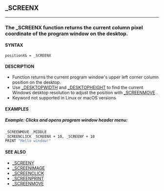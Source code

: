 ## _SCREENX
---

### The _SCREENX function returns the current column pixel coordinate of the program window on the desktop.

#### SYNTAX

`positionX& = _SCREENX`

#### DESCRIPTION
* Function returns the current program window's upper left corner column position on the desktop.
* Use [_DESKTOPWIDTH](./_DESKTOPWIDTH.md) and [_DESKTOPHEIGHT](./_DESKTOPHEIGHT.md) to find the current Windows desktop resolution to adjust the position with [_SCREENMOVE](./_SCREENMOVE.md) .
* Keyword not supported in Linux or macOS versions


#### EXAMPLES
##### Example: Clicks and opens program window header menu:
```vb
_SCREENMOVE _MIDDLE
_SCREENCLICK _SCREENX + 10, _SCREENY + 10
PRINT "Hello window!"
```
  


#### SEE ALSO
* [_SCREENY](./_SCREENY.md)
* [_SCREENIMAGE](./_SCREENIMAGE.md)
* [_SCREENCLICK](./_SCREENCLICK.md)
* [_SCREENPRINT](./_SCREENPRINT.md)
* [_SCREENMOVE](./_SCREENMOVE.md)
